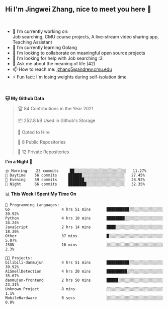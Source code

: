 Hi I'm Jingwei Zhang, nice to meet you here 👋
---
<br>


- 🔭 I’m currently working on: <br>
    Job searching, CMU course projects, A live-stream video sharing app, Teaching Assistant
- 🌱 I’m currently learning Golang
- 👯 I’m looking to collaborate on meaningful open source projects
- 🤔 I’m looking for help with Job searching :3
- 💬 Ask me about the meaning of life (42)
- 📫 How to reach me: jzhang5@andrew.cmu.edu
- ⚡ Fun fact: I'm losing weights during self-isolation time
<br>


<!--START_SECTION:waka-->
**🐱 My Github Data** 

> 🏆 84 Contributions in the Year 2021
 > 
> 📦 252.8 kB Used in Github's Storage 
 > 
> 💼 Opted to Hire
 > 
> 📜 8 Public Repositories 
 > 
> 🔑 12 Private Repositories  
 > 
**I'm a Night 🦉** 

```text
🌞 Morning    23 commits     ██░░░░░░░░░░░░░░░░░░░░░░░   11.27% 
🌆 Daytime    56 commits     ██████░░░░░░░░░░░░░░░░░░░   27.45% 
🌃 Evening    59 commits     ███████░░░░░░░░░░░░░░░░░░   28.92% 
🌙 Night      66 commits     ████████░░░░░░░░░░░░░░░░░   32.35%

```


📊 **This Week I Spent My Time On** 

```text
💬 Programming Languages: 
Go                       4 hrs 51 mins       ██████████░░░░░░░░░░░░░░░   39.92% 
Python                   4 hrs 10 mins       ████████░░░░░░░░░░░░░░░░░   34.24% 
JavaScript               2 hrs 14 mins       ████░░░░░░░░░░░░░░░░░░░░░   18.36% 
Other                    37 mins             █░░░░░░░░░░░░░░░░░░░░░░░░   5.07% 
JSON                     16 mins             ░░░░░░░░░░░░░░░░░░░░░░░░░   2.3%

🐱‍💻 Projects: 
bilibili-danmujun        4 hrs 51 mins       ██████████░░░░░░░░░░░░░░░   39.92% 
A1SmellDetection         4 hrs 20 mins       █████████░░░░░░░░░░░░░░░░   35.67% 
danmujun-frontend        2 hrs 50 mins       █████░░░░░░░░░░░░░░░░░░░░   23.31% 
Unknown Project          8 mins              ░░░░░░░░░░░░░░░░░░░░░░░░░   1.1% 
MobileHardware           0 secs              ░░░░░░░░░░░░░░░░░░░░░░░░░   0.0%

```


<!--END_SECTION:waka-->
